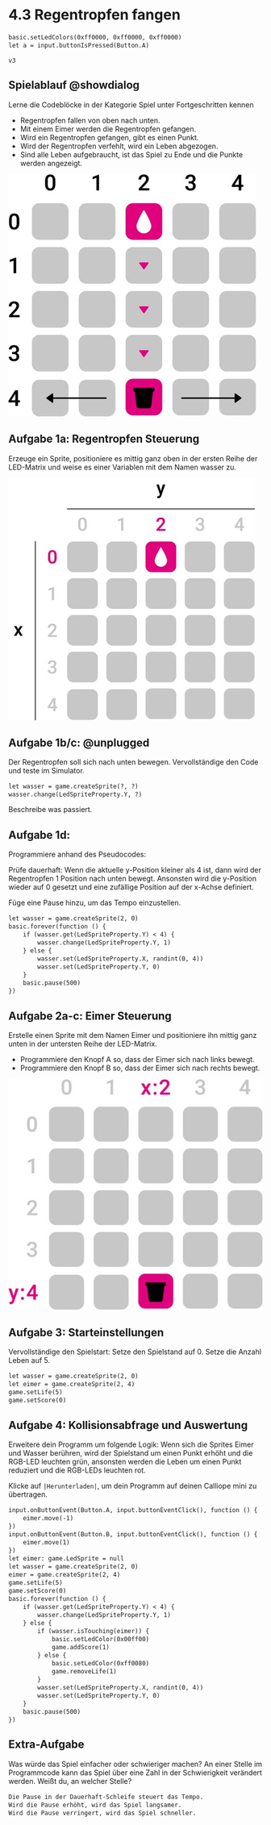 # 4.3 Regentropfen fangen

```ghost
basic.setLedColors(0xff0000, 0xff0000, 0xff0000)
let a = input.buttonIsPressed(Button.A)
```


```package
v3
```

## Spielablauf  @showdialog
Lerne die Codeblöcke in der Kategorie Spiel unter Fortgeschritten kennen

- Regentropfen fallen von oben nach unten. 
- Mit einem Eimer werden die Regentropfen gefangen.
- Wird ein Regentropfen gefangen, gibt es einen Punkt.
- Wird der Regentropfen verfehlt, wird ein Leben abgezogen.
- Sind alle Leben aufgebraucht, ist das Spiel zu Ende und die Punkte werden angezeigt.

![image](../static/images/regentropfen.jpg)



## Aufgabe 1a: Regentropfen Steuerung

Erzeuge ein Sprite, positioniere es mittig ganz oben in der ersten Reihe der LED-Matrix und weise es einer Variablen mit dem Namen wasser zu.

![image](../static/images/regentropfen_2.jpg)

## Aufgabe 1b/c: @unplugged

<!-- Vervollständige den Code und teste im Simulator. -->
Der Regentropfen soll sich nach unten bewegen. Vervollständige den Code und teste im Simulator.

```blocks
let wasser = game.createSprite(?, ?)
wasser.change(LedSpriteProperty.Y, ?)
```

Beschreibe was passiert.

## Aufgabe 1d:

Programmiere anhand des Pseudocodes:

Prüfe dauerhaft:
Wenn die aktuelle y-Position kleiner als 4 ist,
dann wird der Regentropfen 1 Position nach
unten bewegt.
Ansonsten wird die y-Position wieder auf 0
gesetzt und eine zufällige Position auf der
x-Achse definiert.

Füge eine Pause hinzu, um das Tempo
einzustellen.

```blocks
let wasser = game.createSprite(2, 0)
basic.forever(function () {
    if (wasser.get(LedSpriteProperty.Y) < 4) {
        wasser.change(LedSpriteProperty.Y, 1)
    } else {
        wasser.set(LedSpriteProperty.X, randint(0, 4))
        wasser.set(LedSpriteProperty.Y, 0)
    }
    basic.pause(500)
})

```

## Aufgabe 2a-c: Eimer Steuerung
Erstelle einen Sprite mit dem Namen Eimer und positioniere ihn mittig ganz unten in der untersten Reihe der LED-Matrix.

- Programmiere den Knopf A so, dass der Eimer sich nach links bewegt.
- Programmiere den Knopf B so, dass der Eimer sich nach rechts bewegt.

![image](../static/images/eimer.jpg)

## Aufgabe 3: Starteinstellungen

Vervollständige den Spielstart:
Setze den Spielstand auf 0. 
Setze die Anzahl Leben auf 5.

```blocks
let wasser = game.createSprite(2, 0)
let eimer = game.createSprite(2, 4)
game.setLife(5)
game.setScore(0)
```

## Aufgabe 4: Kollisionsabfrage und Auswertung

Erweitere dein Programm um folgende Logik:
Wenn sich die Sprites Eimer und Wasser berühren, wird der Spielstand um einen Punkt erhöht und die RGB-LED leuchten grün, ansonsten werden die Leben um einen Punkt reduziert und die RGB-LEDs leuchten rot.

Klicke auf ``|Herunterladen|``, um dein Programm auf deinen Calliope mini zu übertragen.

```blocks
input.onButtonEvent(Button.A, input.buttonEventClick(), function () {
    eimer.move(-1)
})
input.onButtonEvent(Button.B, input.buttonEventClick(), function () {
    eimer.move(1)
})
let eimer: game.LedSprite = null
let wasser = game.createSprite(2, 0)
eimer = game.createSprite(2, 4)
game.setLife(5)
game.setScore(0)
basic.forever(function () {
    if (wasser.get(LedSpriteProperty.Y) < 4) {
        wasser.change(LedSpriteProperty.Y, 1)
    } else {
        if (wasser.isTouching(eimer)) {
            basic.setLedColor(0x00ff00)
            game.addScore(1)
        } else {
            basic.setLedColor(0xff0080)
            game.removeLife(1)
        }
        wasser.set(LedSpriteProperty.X, randint(0, 4))
        wasser.set(LedSpriteProperty.Y, 0)
    }
    basic.pause(500)
})

```

## Extra-Aufgabe

Was würde das Spiel einfacher oder schwieriger machen?
An einer Stelle im Programmcode kann das Spiel über eine Zahl
in der Schwierigkeit verändert werden. Weißt du, an welcher Stelle?

```
Die Pause in der Dauerhaft-Schleife steuert das Tempo.
Wird die Pause erhöht, wird das Spiel langsamer. 
Wird die Pause verringert, wird das Spiel schneller.
```





